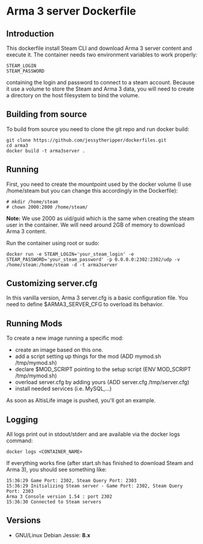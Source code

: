 # Arma 3 server Dockerfile

## Introduction

This dockerfile install Steam CLI and download Arma 3 server content and execute it. 
The container needs two environment variables to work properly:
```
STEAM_LOGIN
STEAM_PASSWORD
```
containing the login and password to connect to a steam account.
Because it use a volume to store the Steam and Arma 3 data, you will need to create a directory on the host filesystem to bind the volume.

## Building from source

To build from source you need to clone the git repo and run docker build:
```
git clone https://github.com/jessytheripper/dockerfiles.git
cd arma3
docker build -t arma3server .
```

## Running

First, you need to create the mountpoint used by the docker volume (I use /home/steam but you can change this accordingly in the Dockerfile):
```
# mkdir /home/steam
# chown 2000:2000 /home/steam/
```

**Note:** We use 2000 as uid/guid which is the same when creating the steam user in the container. We will need around 2GB of memory to download Arma 3 content.

Run the container using root or sudo:
```
docker run -e STEAM_LOGIN='your_steam_login' -e STEAM_PASSWORD='your_steam_password' -p 0.0.0.0:2302:2302/udp -v /home/steam:/home/steam -d -t arma3server
```

## Customizing server.cfg

In this vanilla version, Arma 3 server.cfg is a basic configuration file. You need to define $ARMA3_SERVER_CFG to overload its behavior.

## Running Mods

To create a new image running a specific mod:
- create an image based on this one.
- add a script setting up things for the mod (ADD mymod.sh /tmp/mymod.sh)
- declare $MOD_SCRIPT pointing to the setup script (ENV MOD_SCRIPT /tmp/mymod.sh)
- overload server.cfg by adding yours (ADD server.cfg /tmp/server.cfg)
- install needed services (i.e. MySQL,...)

As soon as AltisLife image is pushed, you'll got an example.

## Logging

All logs print out in stdout/stderr and are available via the docker logs command:
```
docker logs <CONTAINER_NAME>
```

If everything works fine (after start.sh has finished to download Steam and Arma 3), you should see something like:
```
15:36:29 Game Port: 2302, Steam Query Port: 2303
15:36:29 Initializing Steam server - Game Port: 2302, Steam Query Port: 2303
Arma 3 Console version 1.54 : port 2302
15:36:30 Connected to Steam servers
```

## Versions

- GNU/Linux Debian Jessie: **8.x**

